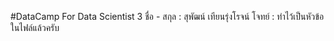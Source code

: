 #DataCamp For Data Scientist 3
ชื่อ - สกุล : สุพัฒน์ เทียนรุ่งโรจน์
โจทย์ : ทำไว้เป็นหัวข้อในไฟล์แล้วครับ
